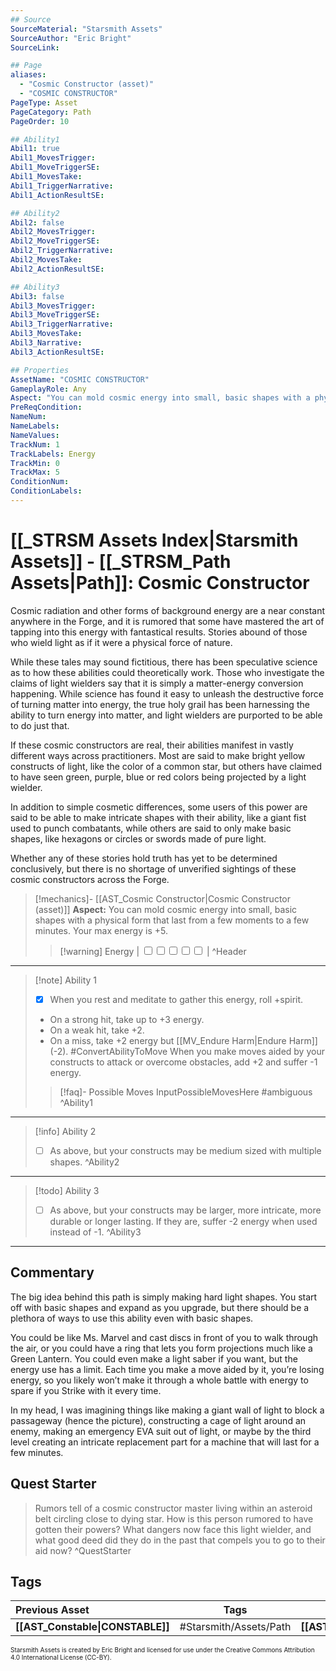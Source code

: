 ```yaml
---
## Source
SourceMaterial: "Starsmith Assets"
SourceAuthor: "Eric Bright"
SourceLink: 

## Page
aliases: 
  - "Cosmic Constructor (asset)"
  - "COSMIC CONSTRUCTOR"
PageType: Asset
PageCategory: Path
PageOrder: 10

## Ability1
Abil1: true 
Abil1_MovesTrigger: 
Abil1_MoveTriggerSE: 
Abil1_MovesTake: 
Abil1_TriggerNarrative: 
Abil1_ActionResultSE: 

## Ability2
Abil2: false 
Abil2_MovesTrigger: 
Abil2_MoveTriggerSE: 
Abil2_TriggerNarrative: 
Abil2_MovesTake: 
Abil2_ActionResultSE: 

## Ability3
Abil3: false 
Abil3_MovesTrigger: 
Abil3_MoveTriggerSE: 
Abil3_TriggerNarrative: 
Abil3_MovesTake: 
Abil3_Narrative: 
Abil3_ActionResultSE: 

## Properties
AssetName: "COSMIC CONSTRUCTOR"
GameplayRole: Any
Aspect: "You can mold cosmic energy into small, basic shapes with a physical form that last from a few moments to a few minutes."
PreReqCondition: 
NameNum: 
NameLabels: 
NameValues: 
TrackNum: 1
TrackLabels: Energy
TrackMin: 0
TrackMax: 5
ConditionNum: 
ConditionLabels:
---
```

# [[_STRSM Assets Index|Starsmith Assets]] - [[_STRSM_Path Assets|Path]]: Cosmic Constructor
Cosmic radiation and other forms of background energy are a near constant anywhere in the Forge, and it is rumored that some have mastered the art of tapping into this energy with fantastical results. Stories abound of those who wield light as if it were a physical force of nature.

While these tales may sound fictitious, there has been speculative science as to how these abilities could theoretically work. Those who investigate the claims of light wielders say that it is simply a matter-energy conversion happening. While science has found it easy to unleash the destructive force of turning matter into energy, the true holy grail has been harnessing the ability to turn energy into matter, and light wielders are purported to be able to do just that.

If these cosmic constructors are real, their abilities manifest in vastly different ways across practitioners. Most are said to make bright yellow constructs of light, like the color of a common star, but others have claimed to have seen green, purple, blue or red colors being projected by a light wielder.

In addition to simple cosmetic differences, some users of this power are said to be able to make intricate shapes with their ability, like a giant fist used to punch combatants, while others are said to only make basic shapes, like hexagons or circles or swords made of pure light.

Whether any of these stories hold truth has yet to be determined conclusively, but there is no shortage of unverified sightings of these cosmic constructors across the Forge.

> [!mechanics]- [[AST_Cosmic Constructor|Cosmic Constructor (asset)]]
> **Aspect:** You can mold cosmic energy into small, basic shapes with a physical form that last from a few moments to a few minutes. Your max energy is +5.
> > [!warning] Energy | <input type="checkbox" /><input type="checkbox" /><input type="checkbox" /><input type="checkbox" /><input type="checkbox" /> | ^Header
___

> [!note] Ability 1
> - [x] When you rest and meditate to gather this energy, roll +spirit.
> - On a strong hit, take up to +3 energy.
> - On a weak hit, take +2.
> - On a miss, take +2 energy but [[MV_Endure Harm|Endure Harm]] (-2). #ConvertAbilityToMove 
> When you make moves aided by your constructs to attack or overcome obstacles, add +2 and suffer -1 energy.
> > [!faq]- Possible Moves
> > InputPossibleMovesHere #ambiguous ^Ability1
___
> [!info] Ability 2
> - [ ] As above, but your constructs may be medium sized with multiple shapes. ^Ability2
___
> [!todo] Ability 3
> - [ ] As above, but your constructs may be larger, more intricate, more durable or longer lasting. If they are, suffer -2 energy when used instead of -1. ^Ability3
___

## Commentary
The big idea behind this path is simply making hard light shapes. You start off with basic shapes and expand as you upgrade, but there should be a plethora of ways to use this ability even with basic shapes.

You could be like Ms. Marvel and cast discs in front of you to walk through the air, or you could have a ring that lets you form projections much like a Green Lantern. You could even make a light saber if you want, but the energy use has a limit. Each time you make a move aided by it, you’re losing energy, so you likely won’t make it through a whole battle with energy to spare if you Strike with it every time.

In my head, I was imagining things like making a giant wall of light to block a passageway (hence the picture), constructing a cage of light around an enemy, making an emergency EVA suit out of light, or maybe by the third level creating an intricate replacement part for a machine that will last for a few minutes.

## Quest Starter
> Rumors tell of a cosmic constructor master living within an asteroid belt circling close to dying star. How is this person rumored to have gotten their powers? What dangers now face this light wielder, and what good deed did they do in the past that compels you to go to their aid now? ^QuestStarter

## Tags

| Previous Asset| Tags | Next Asset |
| :--- | :---: | ---: |
| **[[AST_Constable\|CONSTABLE]]** | #Starsmith/Assets/Path | **[[AST_Enhanced\|ENHANCED]]** |

<font size=-2>Starsmith Assets is created by Eric Bright and licensed for use under the Creative Commons Attribution 4.0 International License (CC-BY).</font>